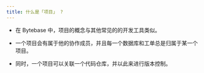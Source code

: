 ```yaml
---
title: 什么是「项目」 ?
---
```


- 在 Bytebase 中，项目的概念与其他常见的的开发工具类似。

- 一个项目会有属于他的协作成员，并且每一个数据库和工单总是归属于某一个项目。

- 同时，一个项目可以关联一个代码仓库，并以此来进行版本控制。

